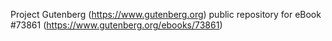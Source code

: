 Project Gutenberg (https://www.gutenberg.org) public repository for
eBook #73861 (https://www.gutenberg.org/ebooks/73861)
